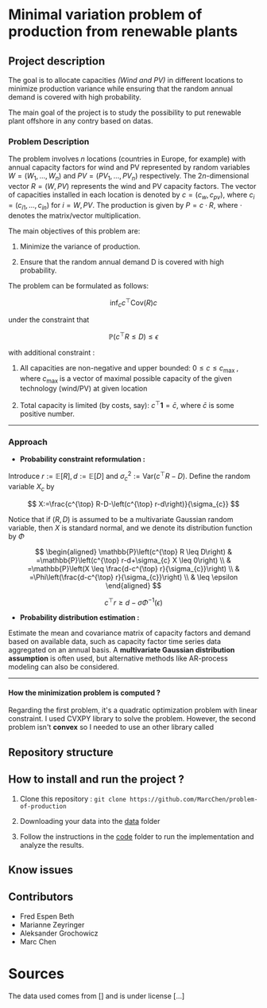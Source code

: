 # Minimal variation problem of production from renewable plants 

## Project description 

The goal is to allocate capacities *(Wind and PV)* in different locations to minimize production variance while ensuring that the random annual demand is covered with high probability.

The main goal of the project is to study the possibility to put renewable plant offshore in any contry based on datas. 

### Problem Description 

The problem involves $n$ locations (countries in Europe, for example) with annual capacity factors for wind and PV represented by random variables $W = (W_1, ..., W_n)$ and $PV = (PV_1, ..., PV_n)$ respectively. The $2n$-dimensional vector $R = (W, PV)$ represents the wind and PV capacity factors. The vector of capacities installed in each location is denoted by $c = (c_w, c_{pv})$, where $c_i = (c_{i1}, ..., c_{in})$ for $i = W, PV$. The production is given by $P = c \cdot R$, where $\cdot$ denotes the matrix/vector multiplication.

The main objectives of this problem are:

1. Minimize the variance of production.

2. Ensure that the random annual demand D is covered with high probability.

The problem can be formulated as follows:

$$
\inf _{c} c^{\top} \text{Cov}(R) c
$$

under the constraint that

$$
\mathbb{P}\left(c^{\top} R \leq D\right) \leq \epsilon
$$

with additional constraint : 

1. All capacities are non-negative and upper bounded: $0 \leq c \leq c_{\text {max }}$, where $c_{\text {max }}$ is a vector of maximal possible capacity of the given technology (wind/PV) at given location

2. Total capacity is limited (by costs, say): $c^{\top} \mathbf{1}=\bar{c}$, where $\bar{c}$ is some positive number.

***
### Approach 

- **Probability constraint reformulation :**

Introduce $r:=\mathbb{E}[R], d:=\mathbb{E}[D]$ and $\sigma_{c}^{2}:=\text{Var}\left(c^{\top} R-D\right)$. Define the random variable $X_{c}$ by

$$
X:=\frac{c^{\top} R-D-\left(c^{\top} r-d\right)}{\sigma_{c}}
$$

Notice that if $(R, D)$ is assumed to be a multivariate Gaussian random variable, then $X$ is standard normal, and we denote its distribution function by $\Phi$

$$
\begin{aligned}
\mathbb{P}\left(c^{\top} R \leq D\right) & =\mathbb{P}\left(c^{\top} r-d+\sigma_{c} X \leq 0\right) \\
& =\mathbb{P}\left(X \leq \frac{d-c^{\top} r}{\sigma_{c}}\right) \\
& =\Phi\left(\frac{d-c^{\top} r}{\sigma_{c}}\right) \\
& \leq \epsilon
\end{aligned}
$$

$$
c^{\top} r \geq d-\sigma \Phi^{-1}(\epsilon)
$$

- **Probability distribution estimation :**

Estimate the mean and covariance matrix of capacity factors and demand based on available data, such as capacity factor time series data aggregated on an annual basis. A **multivariate Gaussian distribution assumption** is often used, but alternative methods like AR-process modeling can also be considered.

***

#### How the minimization problem is computed ? 

Regarding the first problem, it's a quadratic optimization problem with linear constraint. I used CVXPY library to solve the problem. However, the second problem isn't **convex** so I needed to use an other library called 

## Repository structure 



## How to install and run the project ? 

1. Clone this repository : 
``git clone https://github.com/MarcChen/problem-of-production``

2. Downloading your data into the [data](https://github.com/MarcChen/problem-of-production/tree/main/data) folder 
3. Follow the instructions in the [code](https://github.com/MarcChen/problem-of-production/tree/main/code) folder to run the implementation and analyze the results.

## Know issues 

## Contributors 

- Fred Espen Beth 
- Marianne Zeyringer
- Aleksander Grochowicz
- Marc Chen 

# Sources 


The data used comes from [] and is under license [...]